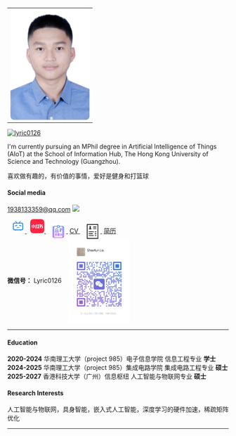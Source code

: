 <!-- 添加头像在右侧浮动显示 -->
<table align="right">
<tr>
  <td style="vertical-align: middle;">
    <img src="static/assets/img/photo.png" width="180" style="border-radius: 8px;">
  </td>
</tr>
</table>

[![lyric0126](https://img.shields.io/badge/lyric0126-github-blue?logo=github)](https://github.com/lyric0126)

I'm currently pursuing an MPhil degree in Artificial 
Intelligence of Things (AIoT) at the School of Information Hub, 
The Hong Kong University of Science and Technology (Guangzhou).

喜欢做有趣的，有价值的事情，爱好是健身和打篮球


#### Social media
1938133359@qq.com
<a href="https://v.douyin.com/pMJp7OYCM9k/" target="_blank" title="抖音">
  <img src="https://img.icons8.com/color/48/000000/tiktok--v1.png" width="32"/>
</a>
<!-- 本地 bilibili 图标 -->
<a href="https://b23.tv/iPn9WRK" target="_blank" title="哔哩哔哩" style="margin-left:8px;">
  <img src="static/assets/img/icons8-bilibili-50.png" width="32"/>
</a>

<!-- 本地小红书图标 -->
<a href="https://www.xiaohongshu.com/user/profile/6444f0950000000029011e8b" target="_blank" title="小红书" style="margin-left:8px;">
  <img src="static/assets/img/xiaohongshu.png" width="32"/>
</a>

<a href="static/assets/img/CV.pdf" target="_blank" title="点击查看我的CV" style="margin-left:10px;">
  <img src="static/assets/img/icons8-resume-50-2.png" alt="CV" width="36" style="vertical-align:middle;">
  <span style="margin-left:4px; font-size: 1em;">CV</span>
</a>
<a href="static/assets/img/jianli.pdf" target="_blank" title="点击查看我的简历" style="margin-left:10px;">
  <img src="static/assets/img/icons8-resume-50.png" width="36" alt="简历" style="vertical-align:middle;">
  <span style="margin-left:4px; font-size: 1em;">简历</span>
</a>

<br>
<strong>微信号：</strong> Lyric0126
<img src="static/assets/img/wechat_qr.png" alt="微信二维码" width="140" style="vertical-align: middle; margin-left: 12px;">

---

#### Education

<strong>2020-2024</strong> 华南理工大学（project 985）电子信息学院 信息工程专业 <strong>学士</strong>  
<strong>2024-2025</strong> 华南理工大学（project 985）集成电路学院 集成电路工程专业 <strong>硕士</strong>  
<strong>2025-2027</strong> 香港科技大学（广州）信息枢纽 人工智能与物联网专业 <strong>硕士</strong>


#### Research Interests
人工智能与物联网，具身智能，嵌入式人工智能，深度学习的硬件加速，稀疏矩阵优化

---